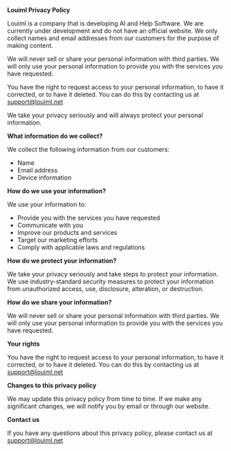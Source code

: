 **Louiml Privacy Policy**

Louiml is a company that is developing AI and Help Software. We are currently under development and do not have an official website. We only collect names and email addresses from our customers for the purpose of making content.

We will never sell or share your personal information with third parties. We will only use your personal information to provide you with the services you have requested.

You have the right to request access to your personal information, to have it corrected, or to have it deleted. You can do this by contacting us at support@louiml.net

We take your privacy seriously and will always protect your personal information.

**What information do we collect?**

We collect the following information from our customers:

* Name
* Email address
* Device information

**How do we use your information?**

We use your information to:

* Provide you with the services you have requested
* Communicate with you
* Improve our products and services
* Target our marketing efforts
* Comply with applicable laws and regulations

**How do we protect your information?**

We take your privacy seriously and take steps to protect your information. We use industry-standard security measures to protect your information from unauthorized access, use, disclosure, alteration, or destruction.

**How do we share your information?**

We will never sell or share your personal information with third parties. We will only use your personal information to provide you with the services you have requested.

**Your rights**

You have the right to request access to your personal information, to have it corrected, or to have it deleted. You can do this by contacting us at support@louiml.net

**Changes to this privacy policy**

We may update this privacy policy from time to time. If we make any significant changes, we will notify you by email or through our website.

**Contact us**

If you have any questions about this privacy policy, please contact us at support@louiml.net
